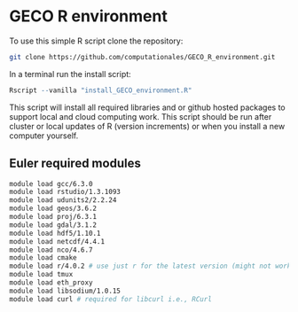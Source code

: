 # GECO R environment

To use this simple R script clone the repository:

```bash
git clone https://github.com/computationales/GECO_R_environment.git
```

In a terminal run the install script:

```r
Rscript --vanilla "install_GECO_environment.R"
```

This script will install all required libraries and or github hosted packages to support local and cloud computing work. This script should be run after cluster or local updates of R (version increments) or when you install a new computer yourself.


## Euler required modules
```bash
module load gcc/6.3.0
module load rstudio/1.3.1093
module load udunits2/2.2.24
module load geos/3.6.2
module load proj/6.3.1
module load gdal/3.1.2
module load hdf5/1.10.1
module load netcdf/4.4.1 
module load nco/4.6.7
module load cmake
module load r/4.0.2 # use just r for the latest version (might not work)
module load tmux
module load eth_proxy
module load libsodium/1.0.15
module load curl # required for libcurl i.e., RCurl
```
